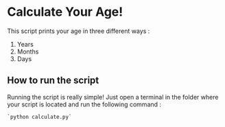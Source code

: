 # Calculate Your Age!
<!--Remove the below lines and add yours -->
This script prints your age in three different ways : 
1. Years
2. Months
3. Days



## How to run the script
Running the script is really simple! Just open a terminal in the folder where your script is located and run the following command :

    `python calculate.py`





